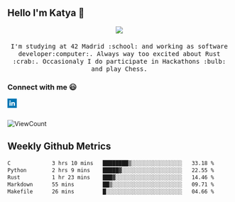 
## Hello I'm Katya :wave:

<p align="center">
  <img src="https://raw.githubusercontent.com/coderjojo/coderjojo/master/img/github.gif" width=100>
  <br><br>
  <samp>
    I'm studying at 42 Madrid :school: </a> and working as software developer:computer:. Always way too excited about Rust :crab:. Occasionaly I do participate in Hackathons :bulb: and play Chess.
  </samp>
</p>

### Connect with me :smiley:
<a href="https://www.linkedin.com/in/ekaterina-prusakova-b209b494/">
  <img align="left" alt="Katya Prusakova" width="21px" src="https://raw.githubusercontent.com/edent/SuperTinyIcons/099dc12b59179d07d534069bc8551718f786d91a/images/svg/linkedin.svg" />
</a>
<br/><br/>


<!--  ![visitors](https://visitor-badge.glitch.me/badge?page_id=KatyaPrusakova/KatyaPrusakova) -->

![ViewCount](https://views.whatilearened.today/views/github/KatyaPrusakova/views.svg)

## Weekly Github Metrics

<!--START_SECTION:waka-->

```text
C             3 hrs 10 mins   ████████▒░░░░░░░░░░░░░░░░   33.18 %
Python        2 hrs 9 mins    █████▓░░░░░░░░░░░░░░░░░░░   22.55 %
Rust          1 hr 23 mins    ███▓░░░░░░░░░░░░░░░░░░░░░   14.46 %
Markdown      55 mins         ██▒░░░░░░░░░░░░░░░░░░░░░░   09.71 %
Makefile      26 mins         █░░░░░░░░░░░░░░░░░░░░░░░░   04.66 %
```

<!--END_SECTION:waka-->